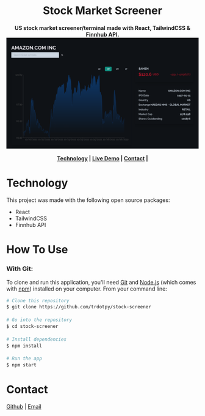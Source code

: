 <h1 align="center">
Stock Market Screener 
  <br>
</h1>
<h4 align='center'>
US stock market screener/terminal made with React, TailwindCSS & Finnhub API.

<img src="./public/stock-screener-ss.png">

<p align="center">
  <a href="#technology-used">Technology</a> |
  <a href="">Live Demo</a> |
  <a href="#contact">Contact</a> |
</p>

# Technology

This project was made with the following open source packages:

- React
- TailwindCSS
- Finnhub API

# How To Use

### With Git:

To clone and run this application, you'll need [Git](https://git-scm.com) and [Node.js](https://nodejs.org/en/download/) (which comes with [npm](http://npmjs.com)) installed on your computer. From your command line:

```bash
# Clone this repository
$ git clone https://github.com/trdotpy/stock-screener

# Go into the repository
$ cd stock-screener

# Install dependencies
$ npm install

# Run the app
$ npm start
```

# Contact

[Github](https://github.com/trdotpy/) |
[Email](mailto:tanvi.rahman@outlook.com)
